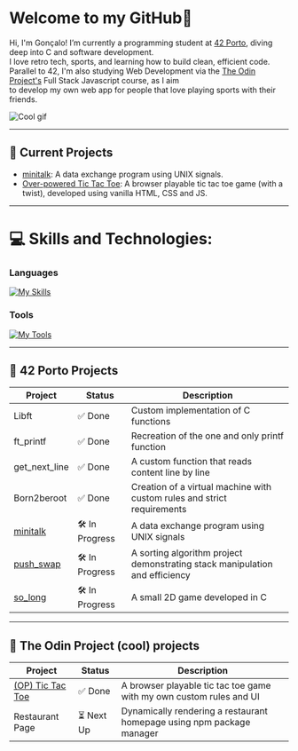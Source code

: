 #  Welcome to my GitHub👋
Hi, I'm Gonçalo! I’m currently a programming student at [42 Porto](https://www.42porto.com/), diving deep into C and software development.<br>
I love retro tech, sports, and learning how to build clean, efficient code.<br>
Parallel to 42, I'm also studying Web Development via the [The Odin Project's](https://www.theodinproject.com/) Full Stack Javascript course, as I aim<br>
to develop my own web app for people that love playing sports with their friends.

![Cool gif](https://github.com/goncalofgalmeida/goncalofgalmeida/blob/main/cool-gif.gif)

---

## 🚀 Current Projects

[//]: # ( - [push_swap] https://github.com/goncalofgalmeida/push_swap: A sorting algorithm project demonstrating stack manipulation and algorithmic efficiency.)
[//]: # ( - [so_long] https://github.com/goncalofgalmeida/so_long: A small 2D game developed in C.)
- [minitalk](https://github.com/goncalofgalmeida/minitalk): A data exchange program using UNIX signals.
- [Over-powered Tic Tac Toe](https://github.com/goncalofgalmeida/tic-tac-toe): A browser playable tic tac toe game (with a twist), developed using vanilla HTML, CSS and JS.

---

# 💻 Skills and Technologies:
### Languages
[![My Skills](https://skillicons.dev/icons?i=c,js,html,css)](https://skillicons.dev)
### Tools
[![My Tools](https://skillicons.dev/icons?i=arduino,git,aws,heroku,supabase,cloudflare,vscode,vim,ps,ai,notion)](https://skillicons.dev)

---

## 🏫 42 Porto Projects
| Project       | Status    | Description                          |
|---------------|-----------|--------------------------------------|
| Libft         | ✅ Done   | Custom implementation of C functions |
| ft_printf     | ✅ Done   | Recreation of the one and only printf function |
| get_next_line | ✅ Done   | A custom function that reads content line by line |
| Born2beroot   | ✅ Done   | Creation of a virtual machine with custom rules and strict requirements |
| [minitalk](https://github.com/goncalofgalmeida/minitalk)   | 🛠️ In Progress | A data exchange program using UNIX signals |
| [push_swap](https://github.com/goncalofgalmeida/push_swap) | 🛠️ In Progress | A sorting algorithm project demonstrating stack manipulation and efficiency |
| [so_long](https://github.com/goncalofgalmeida/so_long)     | 🛠️ In Progress | A small 2D game developed in C |

---

## 🏫 The Odin Project (cool) projects
| Project       | Status    | Description                          |
|---------------|-----------|--------------------------------------|
| [(OP) Tic Tac Toe](https://github.com/goncalofgalmeida/tic-tac-toe) | ✅ Done | A browser playable tic tac toe game with my own custom rules and UI |
| Restaurant Page | ⏳ Next Up | Dynamically rendering a restaurant homepage using npm package manager |
